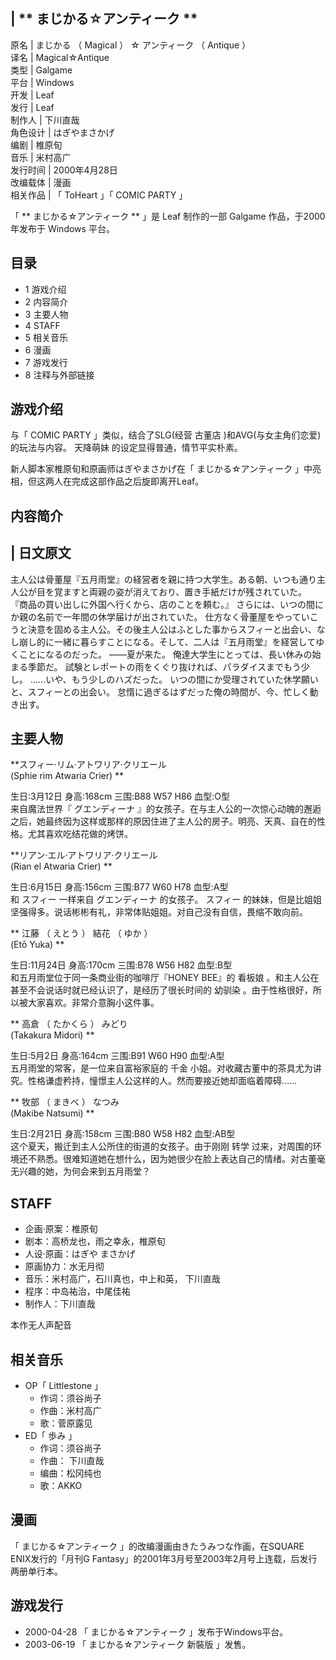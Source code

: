 |  ** まじかる☆アンティーク  **  
---  
原名  |  まじかる  （  Magical  ）  ☆  アンティーク  （  Antique  ）   
译名  |  Magical☆Antique   
类型  |  Galgame   
平台  |  Windows   
开发  |  Leaf   
发行  |  Leaf   
制作人  |  下川直哉   
角色设计  |  はぎやまさかげ   
编剧  |  椎原旬   
音乐  |  米村高广   
发行时间  |  2000年4月28日   
改编载体  |  漫画   
相关作品  |  「  ToHeart  」「  COMIC PARTY  」   
  
「 ** まじかる☆アンティーク  ** 」是  Leaf  制作的一部  Galgame  作品，于2000年发布于  Windows  平台。

##  目录

  * 1  游戏介绍 
  * 2  内容简介 
  * 3  主要人物 
  * 4  STAFF 
  * 5  相关音乐 
  * 6  漫画 
  * 7  游戏发行 
  * 8  注释与外部链接 

##  游戏介绍

与「  COMIC PARTY  」类似，结合了SLG(经营  古董店  )和AVG(与女主角们恋爱)的玩法与内容。  天降萌妹
的设定显得普通，情节平实朴素。

新人脚本家椎原旬和原画师はぎやまさかげ在「  まじかる☆アンティーク  」中亮相，但这两人在完成这部作品之后旋即离开Leaf。

##  内容简介

|  日文原文  
---  
  
主人公は骨董屋『五月雨堂』の経営者を親に持つ大学生。ある朝、いつも通り主人公が目を覚ますと両親の姿が消えており、置き手紙だけが残されていた。
『商品の買い出しに外国へ行くから、店のことを頼む。』  さらには、いつの間にか親の名前で一年間の休学届けが出されていた。
仕方なく骨董屋をやっていこうと決意を固める主人公。その後主人公はふとした事からスフィーと出会い、なし崩し的に一緒に暮らすことになる。そして、二人は『五月雨堂』を経営してゆくことになるのだった。
——夏が来た。  俺達大学生にとっては、長い休みの始まる季節だ。  試験とレポートの雨をくぐり抜ければ、パラダイスまでもう少し。
……いや、もう少しのハズだった。  いつの間にか受理されていた休学願いと、スフィーとの出会い。  怠惰に過ぎるはずだった俺の時間が、今、忙しく動き出す。
</br>  
  
##  主要人物

**スフィー·リム·アトワリア·クリエール  
(Sphie rim Atwaria Crier) **

生日:3月12日 身高:168cm 三围:B88 W57 H86 血型:O型  
来自魔法世界『  グエンディーナ
』的女孩子。在与主人公的一次惊心动魄的邂逅之后，她最终因为这样或那样的原因住进了主人公的房子。明亮、天真、自在的性格。尤其喜欢吃结花做的烤饼。

**リアン·エル·アトワリア·クリエール  
(Rian el Atwaria Crier) **

生日:6月15日 身高:156cm 三围:B77 W60 H78 血型:A型  
和  スフィー  一样来自  グエンディーナ  的女孩子。  スフィー
的妹妹，但是比姐姐坚强得多。说话彬彬有礼，非常体贴姐姐。对自己没有自信，畏缩不敢向前。

** 江藤  （  えとう  ）  結花  （  ゆか  ）  
(Etō Yuka) **

生日:11月24日 身高:170cm 三围:B78 W56 H82 血型:B型  
和五月雨堂位于同一条商业街的咖啡厅『HONEY BEE』的  看板娘  。和主人公在甚至不会说话时就已经认识了，是经历了很长时间的  幼驯染
。由于性格很好，所以被大家喜欢。非常介意胸小这件事。

** 高倉  （  たかくら  ）  みどり  
(Takakura Midori) **

生日:5月2日 身高:164cm 三围:B91 W60 H90 血型:A型  
五月雨堂的常客，是一位来自富裕家庭的  千金  小姐。对收藏古董中的茶具尤为讲究。性格谦虚矜持，憧憬主人公这样的人。然而要接近她却面临着障碍……

** 牧部  （  まきべ  ）  なつみ  
(Makibe Natsumi) **

生日:2月21日 身高:158cm 三围:B80 W58 H82 血型:AB型  
这个夏天，搬迁到主人公所住的街道的女孩子。由于刚刚  转学
过来，对周围的环境还不熟悉。很难知道她在想什么，因为她很少在脸上表达自己的情绪。对古董毫无兴趣的她，为何会来到五月雨堂？

##  STAFF

  * 企画·原案：椎原旬 
  * 剧本：高桥龙也，雨之幸永，椎原旬 
  * 人设·原画：はぎや まさかげ 
  * 原画协力：水无月彻 
  * 音乐：米村高广，石川真也，中上和英，  下川直哉 
  * 程序：中岛祐治，中尾佳祐 
  * 制作人：下川直哉 

本作无人声配音

##  相关音乐

  * OP「  Littlestone  」 
    * 作词：须谷尚子 
    * 作曲：米村高广 
    * 歌：菅原露见 
  * ED「  歩み  」 
    * 作词：须谷尚子 
    * 作曲：  下川直哉 
    * 编曲：松冈纯也 
    * 歌：AKKO 

##  漫画

「  まじかる☆アンティーク  」的改编漫画由きたうみつな作画，在SQUARE ENIX发行的「月刊G
Fantasy」的2001年3月号至2003年2月号上连载，后发行两册单行本。

##  游戏发行

  * 2000-04-28 「  まじかる☆アンティーク  」发布于Windows平台。 
  * 2003-06-19 「  まじかる☆アンティーク 新裝版  」发售。 